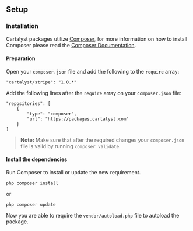 ## Setup

### Installation

Cartalyst packages utilize [Composer](http://getcomposer.org), for more information on how to install Composer please read the [Composer Documentation](https://getcomposer.org/doc/00-intro.md).

#### Preparation

Open your `composer.json` file and add the following to the `require` array:

	"cartalyst/stripe": "1.0.*"

Add the following lines after the `require` array on your `composer.json` file:

	"repositories": [
		{
			"type": "composer",
			"url": "https://packages.cartalyst.com"
		}
	]

> **Note:** Make sure that after the required changes your `composer.json` file is valid by running `composer validate`.

#### Install the dependencies

Run Composer to install or update the new requirement.

	php composer install

or

	php composer update

Now you are able to require the `vendor/autoload.php` file to autoload the package.
